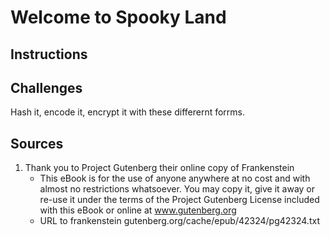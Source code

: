 # Welcome to Spooky Land

## Instructions

## Challenges


Hash it, encode it, encrypt it with these differernt forrms. 




## Sources

1. Thank you to Project Gutenberg their online copy of Frankenstein
    * This eBook is for the use of anyone anywhere at no cost and with almost no restrictions whatsoever.  You may copy it, give it away or re-use it under the terms of the Project Gutenberg License included with this eBook or online at www.gutenberg.org
    * URL to frankenstein gutenberg.org/cache/epub/42324/pg42324.txt
    

